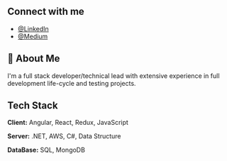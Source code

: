 ## Connect with me
- [@LinkedIn](https://www.linkedin.com/in/niranjan-shetty-27ba191a/)
- [@Medium](https://medium.com/@niranshettyofficial)

## 🚀 About Me
I'm a full stack developer/technical lead with extensive experience in full development life-cycle and testing projects. 

## Tech Stack

**Client:** Angular, React, Redux, JavaScript

**Server:** .NET, AWS, C#, Data Structure

**DataBase:** SQL, MongoDB

